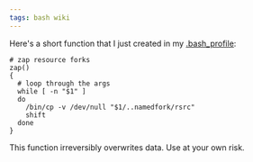 ```yaml
---
tags: bash wiki
---
```


Here's a short function that I just created in my [.bash_profile](/wiki/.bash_profile):

    # zap resource forks
    zap()
    {
      # loop through the args
      while [ -n "$1" ]
      do
        /bin/cp -v /dev/null "$1/..namedfork/rsrc"
        shift
      done
    }

This function irreversibly overwrites data. Use at your own risk.
